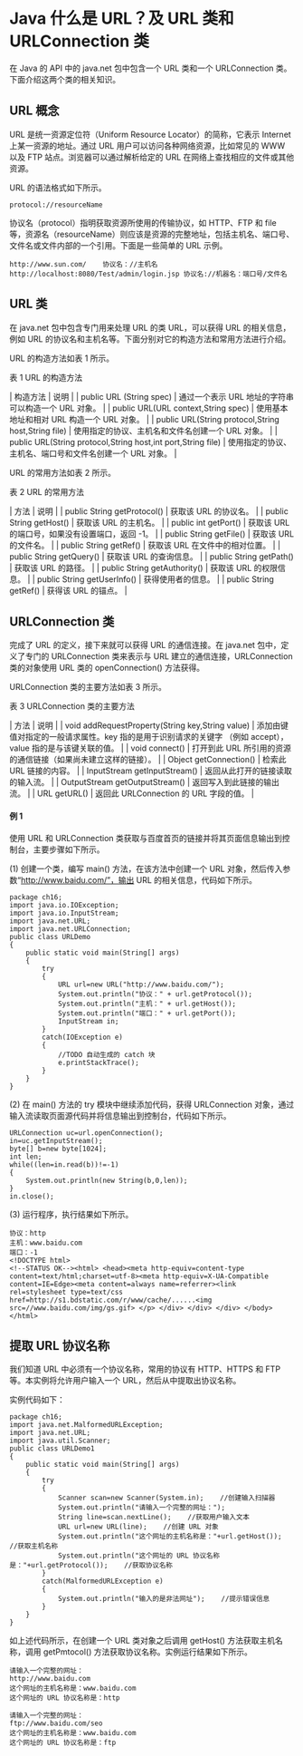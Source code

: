 # Java 什么是 URL？及 URL 类和 URLConnection 类

在 Java 的 API 中的 java.net 包中包含一个 URL 类和一个 URLConnection 类。下面介绍这两个类的相关知识。

## URL 概念

URL 是统一资源定位符（Uniform Resource Locator）的简称，它表示 Internet 上某一资源的地址。通过 URL 用户可以访问各种网络资源，比如常见的 WWW 以及 FTP 站点。浏览器可以通过解析给定的 URL 在网络上查找相应的文件或其他资源。

URL 的语法格式如下所示。

```
protocol://resourceName
```

协议名（protocol）指明获取资源所使用的传输协议，如 HTTP、FTP 和 file 等，资源名（resourceName）则应该是资源的完整地址，包括主机名、端口号、文件名或文件内部的一个引用。下面是一些简单的 URL 示例。

```
http://www.sun.com/    协议名：//主机名
http://localhost:8080/Test/admin/login.jsp 协议名://机器名：端口号/文件名
```

## URL 类

在 java.net 包中包含专门用来处理 URL 的类 URL，可以获得 URL 的相关信息，例如 URL 的协议名和主机名等。下面分别对它的构造方法和常用方法进行介绍。

URL 的构造方法如表 1 所示。

表 1 URL 的构造方法

| 构造方法 | 说明 |
| public URL (String spec) | 通过一个表示 URL 地址的字符串可以构造一个 URL 对象。 |
| public URL(URL context,String spec) | 使用基本地址和相对 URL 构造一个 URL 对象。 |
| public URL(String protocol,String host,String file) | 使用指定的协议、主机名和文件名创建一个 URL 对象。 |
| public URL(String protocol,String host,int port,String file) | 使用指定的协议、主机名、端口号和文件名创建一个 URL 对象。 |

URL 的常用方法如表 2 所示。

表 2 URL 的常用方法

| 方法 | 说明 |
| public String getProtocol() | 获取该 URL 的协议名。 |
| public String getHost() | 获取该 URL 的主机名。 |
| public int getPort() | 获取该 URL 的端口号，如果没有设置端口，返回 -1。 |
| public String getFile() | 获取该 URL 的文件名。 |
| public String getRef() | 获取该 URL 在文件中的相对位置。 |
| public String getQuery() | 获取该 URL 的查询信息。 |
| public String getPath() | 获取该 URL 的路径。 |
| public String getAuthority() | 获取该 URL 的权限信息。 |
| public String getUserInfo() | 获得使用者的信息。 |
| public String getRef() | 获得该 URL 的锚点。 |

## URLConnection 类

完成了 URL 的定义，接下来就可以获得 URL 的通信连接。在 java.net 包中，定义了专门的 URLConnection 类来表示与 URL 建立的通信连接，URLConnection 类的对象使用 URL 类的 openConnection() 方法获得。

URLConnection 类的主要方法如表 3 所示。

表 3 URLConnection 类的主要方法

| 方法 | 说明 |
| void addRequestProperty(String key,String value) | 添加由键值对指定的一般请求属性。key 指的是用于识别请求的关键字 （例如 accept），value 指的是与该键关联的值。 |
| void connect() | 打开到此 URL 所引用的资源的通信链接（如果尚未建立这样的链接）。 |
| Object getConnection() | 检索此 URL 链接的内容。 |
| InputStream getInputStream() | 返回从此打开的链接读取的输入流。 |
| OutputStream getOutputStream() | 返回写入到此链接的输出流。 |
| URL getURL() | 返回此 URLConnection 的 URL 字段的值。 |

#### 例 1

使用 URL 和 URLConnection 类获取与百度首页的链接并将其页面信息输出到控制台，主要步骤如下所示。

(1) 创建一个类，编写 main() 方法，在该方法中创建一个 URL 对象，然后传入参数“http://www.baidu.com/”，输出 URL 的相关信息，代码如下所示。

```
package ch16;
import java.io.IOException;
import java.io.InputStream;
import java.net.URL;
import java.net.URLConnection;
public class URLDemo
{
    public static void main(String[] args)
    {
        try
        {
            URL url=new URL("http://www.baidu.com/");
            System.out.println("协议：" + url.getProtocol());
            System.out.println("主机：" + url.getHost());
            System.out.println("端口：" + url.getPort());
            InputStream in;
        }
        catch(IOException e)
        {
            //TODO 自动生成的 catch 块
            e.printStackTrace();
        }
    }
}
```

(2) 在 main() 方法的 try 模块中继续添加代码，获得 URLConnection 对象，通过输入流读取页面源代码并将信息输出到控制台，代码如下所示。

```
URLConnection uc=url.openConnection();
in=uc.getInputStream();
byte[] b=new byte[1024];
int len;
while((len=in.read(b))!=-1)
{
    System.out.println(new String(b,0,len));
}
in.close();
```

(3) 运行程序，执行结果如下所示。

```
协议：http
主机：www.baidu.com
端口：-1
<!DOCTYPE html>
<!--STATUS OK--><html> <head><meta http-equiv=content-type content=text/html;charset=utf-8><meta http-equiv=X-UA-Compatible content=IE=Edge><meta content=always name=referrer><link rel=stylesheet type=text/css href=http://s1.bdstatic.com/r/www/cache/......<img src=//www.baidu.com/img/gs.gif> </p> </div> </div> </div> </body> </html>
```

## 提取 URL 协议名称

我们知道 URL 中必须有一个协议名称，常用的协议有 HTTP、HTTPS 和 FTP 等。本实例将允许用户输入一个 URL，然后从中提取出协议名称。

实例代码如下：

```
package ch16;
import java.net.MalformedURLException;
import java.net.URL;
import java.util.Scanner;
public class URLDemo1
{
    public static void main(String[] args)
    {
        try
        {
            Scanner scan=new Scanner(System.in);    //创建输入扫描器
            System.out.println("请输入一个完整的网址：");
            String line=scan.nextLine();    //获取用户输入文本
            URL url=new URL(line);    //创建 URL 对象
            System.out.println("这个网址的主机名称是："+url.getHost());    //获取主机名称
            System.out.println("这个网址的 URL 协议名称是："+url.getProtocol());    //获取协议名称
        }
        catch(MalformedURLException e)
        {
            System.out.println("输入的是非法网址");    //提示错误信息
        }
    }
}
```

如上述代码所示，在创建一个 URL 类对象之后调用 getHost() 方法获取主机名称，调用 getPmtocol() 方法获取协议名称。实例运行结果如下所示。

```
请输入一个完整的网址：
http://www.baidu.com
这个网址的主机名称是：www.baidu.com
这个网址的 URL 协议名称是：http
```

```
请输入一个完整的网址：
ftp://www.baidu.com/seo
这个网址的主机名称是：www.baidu.com
这个网址的 URL 协议名称是：ftp
```
